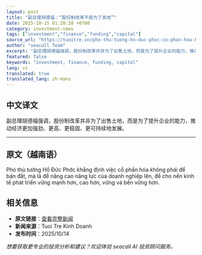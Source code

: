 ```yaml
---
layout: post
title: "副总理胡德福：“股份制改革不是为了卖地”"
date: 2025-10-15 01:20:28 +0700
category: investment-news
tags: ["investment","finance","funding","capital"]
source_url: "https://tuoitre.vn/pho-thu-tuong-ho-duc-phoc-co-phan-hoa-khong-phai-de-ban-dat-20251014191027865.htm"
author: "seacall Team"
excerpt: "副总理胡德福强调，股份制改革并非为了出售土地，而是为了提升企业的能力，推动经济更加强劲、更高、更稳固、更可持续地发展。..."
featured: false
keywords: "investment, finance, funding, capital"
lang: vi
translated: true
translated_lang: zh-Hans
---
```


## 中文译文

副总理胡德福强调，股份制改革并非为了出售土地，而是为了提升企业的能力，推动经济更加强劲、更高、更稳固、更可持续地发展。

---

## 原文（越南语）

Phó thủ tướng Hồ Đức Phớc khẳng định việc cổ phần hóa không phải để bán đất, mà là để nâng cao năng lực của doanh nghiệp lên, để cho nền kinh tế phát triển vững mạnh hơn, cao hơn, vững và bền vững hơn.

## 相关信息

- **原文链接**：[查看完整新闻](https://tuoitre.vn/pho-thu-tuong-ho-duc-phoc-co-phan-hoa-khong-phai-de-ban-dat-20251014191027865.htm)
- **新闻来源**：Tuoi Tre Kinh Doanh
- **发布时间**：2025/10/14

*想要获取更专业的投资分析和建议？欢迎体验 seacall AI 投资顾问服务。*